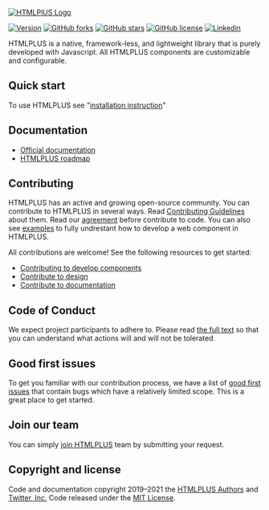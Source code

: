 [![HTMLPlUS Logo](https://htmlplus.io/assets/logo/banner.svg)](https://htmlplus.io)

[![Version](https://img.shields.io/npm/v/@htmlplus/core.svg)](https://www.npmjs.com/package/@htmlplus/core)
[![GitHub forks](https://img.shields.io/github/forks/htmlplus/core)](https://github.com/htmlplus/core/network/members) [![GitHub stars](https://img.shields.io/github/stars/htmlplus/core)](https://github.com/htmlplus/core/stargazers) [![GitHub license](https://img.shields.io/github/license/htmlplus/core)](https://github.com/htmlplus/core/blob/main/LICENSE) [![Linkedin](https://img.shields.io/badge/Follow%20us-white?logo=linkedIn&color=0077B5&logoColor=white)](https://www.linkedin.com/company/htmlplus)

HTMLPLUS is a native, framework-less, and lightweight library that is purely developed with Javascript. All HTMLPLUS components are customizable and configurable.

## Quick start

To use HTMLPLUS see "[installation instruction](https://htmlplus.io/getting-started/installation)"

## Documentation

- [Official documentation](https://htmlplus.io/introduction/what-is-htmlplus)
- [HTMLPLUS roadmap](./ROADMAP.md)

## Contributing

HTMLPLUS has an active and growing open-source community. You can contribute to HTMLPLUS in several ways. Read [Contributing Guidelines](./CONTRIBUTING.md) about them. Read our [agreement](./docs/agreement.md) before contribute to code. You can also see [examples](./docs/examples.md) to fully undrestant how to develop a web component in HTMLPLUS.

All contributions are welcome! See the following resources to get started:

- [Contributing to develop components](./docs/developing.md)
- [Contribute to design](./CONTRIBUTING.md#contribute-to-design)
- [Contribute to documentation](./CONTRIBUTING.md#contribute-to-documentation)

## Code of Conduct

We expect project participants to adhere to. Please read [the full text](./CODE_OF_CONDUCT.md) so that you can understand what actions will and will not be tolerated.

## Good first issues

To get you familiar with our contribution process, we have a list of [good first issues](https://github.com/htmlplus/core/labels/good%20first%20issue) that contain bugs which have a relatively limited scope. This is a great place to get started.

## Join our team

You can simply [join HTMLPLUS](https://htmlplus.io/join) team by submitting your request.

## Copyright and license

Code and documentation copyright 2019–2021 the [HTMLPLUS Authors](https://github.com/htmlplus/core/graphs/contributors) and [Twitter, Inc.](https://twitter.com) Code released under the [MIT License](https://github.com/htmlplus/core/blob/main/LICENSE).
